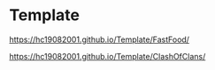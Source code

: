 # Template

https://hc19082001.github.io/Template/FastFood/

https://hc19082001.github.io/Template/ClashOfClans/
